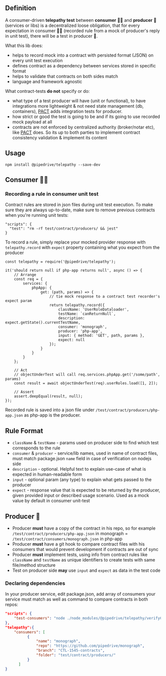## Definition
A consumer-driven **telepathy test** between **consumer** 🧑‍🚀 and **producer** 🚀 (services or libs) is a decentralized loose obligation,
that for every expectation in consumer 🧑‍🚀 (recorded rule from a mock of producer's reply in unit test), there will be a test in producer 🚀.

What this lib does:
- helps to record mock into a contract with persisted format (JSON) on every unit test execution
- defines contract as a dependency between services stored in specific format
- helps to validate that contracts on both sides match
- language and framework agnostic

What contract-tests **do not** specify or do:
- what type of a test producer will have (unit or functional), to have integrations more lightweight & not need state management (db, containers), [PACT](https://docs.pact.io/) adds integration tests for producer.
- how strict or good the test is going to be and if its going to use recorded mock payload at all
- contracts are not enforced by centralized authority (broker/notar etc), like [PACT](https://docs.pact.io/) does. So its up to both parties to implement contract consistency validation & implement its content

## Usage

```
npm install @pipedrive/telepathy --save-dev
```

## Consumer 🧑‍🚀
### Recording a rule in consumer unit test
Contract rules are stored in json files during unit test execution. To make sure they are always up-to-date, make sure to remove previous contracts when you're running unit tests:
```
"scripts": {
  "test": "rm -rf test/contract/producers/ && jest"
}
```


To record a rule, simply replace your mocked provider response with `telepathy.record` with `expect` property containing what you expect from the producer
```
const telepathy = require('@pipedrive/telepathy');

it('should return null if php-app returns null', async () => {
	// Arrange
	const req = {
		services: {
			phpApp: {
				get: (path, params) => {
					// tie mock response to a contract test recorder's expect param
					return telepathy.record({
						className: 'UserRoleDataloader',
						testName: `canReturnNull`,
						description: expect.getState().currentTestName,
						consumer: 'monograph',
						producer: 'php-app',
						input: { method: 'GET', path, params },
						expect: null
					});
				}
			}
		}
	};

	// Act
	// objectUnderTest will call req.services.phpApp.get('/some/path', params)
	const result = await objectUnderTest(req).userRoles.load([1, 2]);

	// Assert
	assert.deepEqual(result, null);
});
```

Recorded rule is saved into a json file under `/test/contract/producers/php-app.json` as php-app is the producer.


## Rule Format
- `className` & `testName` - params used on producer side to find which test corresponds to the rule
- `consumer` & `producer` - service/lib names, used in name of contract files, must match package.json `name` field in case of verification on nodejs side
- `description` - optional. Helpful text to explain use-case of what is expected in human-readable form
- `input` - optional param (any type) to explain what gets passed to the producer
- `expect` - response value that is expected to be returned by the producer, given provided input or described usage scenario. Used as a mock value by default in consumer unit-test

## Producer 🚀
- Producer **must** have a copy of the contract in his repo, so for example 
`/test/contract/producers/php-app.json` in monograph = `/test/contract/consumers/monograph.json` in php-app
- Producer **must** have a git hook to compare contract files with his consumers that would prevent development if contracts are out of sync
- Producer **must** implement tests, using info from contract rules like `className` and `testName` as unique identifiers to create tests with same file/method structure
- Test on producer side **may** use `input` and `expect` as data in the test code

### Declaring dependencies
In your producer service, edit package.json, add array of consumers your service must match as well as
command to compare contracts in both repos:
```json
"scripts": {
	"test-consumers": "node ./node_modules/@pipedrive/telepathy/verifyContracts.js"
},
"telepathy":{
	"consumers": [
		  {
			  "name": "monograph",
			  "repo": "https://github.com/pipedrive/monograph",
			  "branch": "CTL-1545-contracts",
			  "folder": "test/contract/producers/"
		  }
	  ]
}
```

